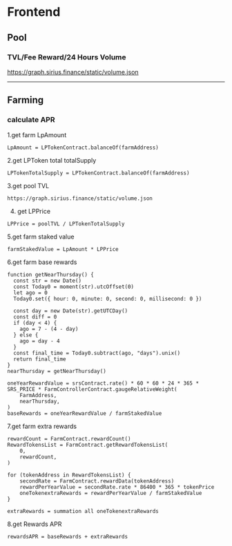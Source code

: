 # Frontend

## Pool

### TVL/Fee Reward/24 Hours Volume

https://graph.sirius.finance/static/volume.json

___


## Farming

### calculate APR

1.get farm LpAmount
```
LpAmount = LPTokenContract.balanceOf(farmAddress)
```

2.get LPToken total totalSupply
```
LPTokenTotalSupply = LPTokenContract.balanceOf(farmAddress)
```

3.get pool TVL
```
https://graph.sirius.finance/static/volume.json
```

4. get LPPrice
```
LPPrice = poolTVL / LPTokenTotalSupply
```

5.get farm staked value
```
farmStakedValue = LpAmount * LPPrice
```

6.get farm base rewards
```
function getNearThursday() {
  const str = new Date()
  const Today0 = moment(str).utcOffset(0)
  let ago = 0
  Today0.set({ hour: 0, minute: 0, second: 0, millisecond: 0 })

  const day = new Date(str).getUTCDay()
  const diff = 0
  if (day < 4) {
    ago = 7 - (4 - day)
  } else {
    ago = day - 4
  }
  const final_time = Today0.subtract(ago, "days").unix()
  return final_time
}
nearThursday = getNearThursday()

oneYearRewardValue = srsContract.rate() * 60 * 60 * 24 * 365 * SRS_PRICE * FarmControllerContract.gaugeRelativeWeight(
    FarmAddress,
    nearThursday,
)
baseRewards = oneYearRewardValue / farmStakedValue
```

7.get farm extra rewards
```
rewardCount = FarmContract.rewardCount()
RewardTokensList = FarmContract.getRewardTokensList(
    0,
    rewardCount,
)

for (tokenAddress in RewardTokensList) {
    secondRate = FarmContract.rewardData(tokenAddress)
    rewardPerYearValue = secondRate.rate * 86400 * 365 * tokenPrice
    oneTokenextraRewards = rewardPerYearValue / farmStakedValue
}

extraRewards = summation all oneTokenextraRewards
```

8.get Rewards APR
```
rewardsAPR = baseRewards + extraRewards
```
